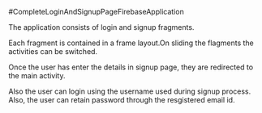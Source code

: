 #CompleteLoginAndSignupPageFirebaseApplication

The application consists of login and signup fragments.

Each fragment is contained in a frame layout.On sliding the flagments the activities can be switched.

Once the user has enter the details in signup page, they are redirected to the main activity.

Also the user can login using the username used during signup process. Also, the user can retain password through the resgistered email id.
